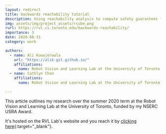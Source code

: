 ```yaml
---
layout: redirect
title: backwards reachability tutorial
description: Using reachability analysis to compute safety guarantees for safety critical dynamic systems.
img: assets/img/project_assets/rcube.png
rurl: https://rvl.cs.toronto.edu/backwards-reachability/
importance: 3
date: 2020-08-31
category: work

authors:
  - name: Ali Kuwajerwala
    url: "https://alik-git.github.io/"
    affiliations: 
      name: Robot Vision and Learning Lab at the University of Toronto
  - name: Cathlyn Chen
    affiliations: 
      name: Robot Vision and Learning Lab at the University of Toronto

--- 
```


This article outlines my research over the summer 2020 term at the Robot Vision and Learning Lab at the University of Toronto, funded by my NSERC USRA Award.

It's hosted on the RVL Lab's website and you reach it by [clicking here][]{:target="_blank"}.

<!-- [website]: http://rvl.cs.toronto.edu/ -->
[clicking here]: https://rvl.cs.toronto.edu/backwards-reachability/
